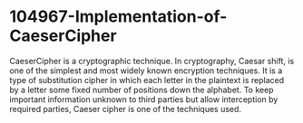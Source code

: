 # 104967-Implementation-of-CaeserCipher
CaeserCipher is a cryptographic technique. 
In cryptography, Caesar shift, is one of the simplest and most widely known encryption techniques. 
It is a type of substitution cipher in which each letter in the plaintext is replaced by a letter some fixed number of positions down the alphabet.
To keep important information unknown to third parties but allow interception by required parties, Caeser cipher is one of the techniques used. 
